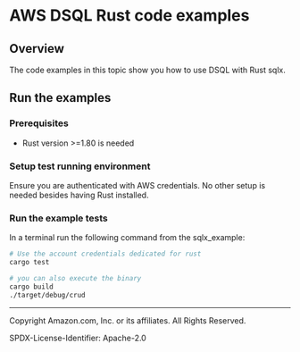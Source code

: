 # AWS DSQL Rust code examples

## Overview

The code examples in this topic show you how to use DSQL with Rust sqlx.

## Run the examples

### Prerequisites

* Rust version >=1.80 is needed

### Setup test running environment 

Ensure you are authenticated with AWS credentials. No other setup is needed besides having Rust installed.

### Run the example tests

In a terminal run the following command from the sqlx_example:
```sh
# Use the account credentials dedicated for rust
cargo test

# you can also execute the binary
cargo build
./target/debug/crud
```

---

Copyright Amazon.com, Inc. or its affiliates. All Rights Reserved. 

SPDX-License-Identifier: Apache-2.0